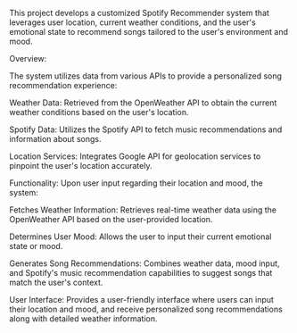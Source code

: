 This project develops a customized Spotify Recommender system that leverages user location, current weather conditions, and the user's emotional state to recommend songs tailored to the user's environment and mood.


Overview:

The system utilizes data from various APIs to provide a personalized song recommendation experience:

  Weather Data: Retrieved from the OpenWeather API to obtain the current weather conditions based on the user's location.
  
  Spotify Data: Utilizes the Spotify API to fetch music recommendations and information about songs.
  
  Location Services: Integrates Google API for geolocation services to pinpoint the user's location accurately.


Functionality:
Upon user input regarding their location and mood, the system:

  Fetches Weather Information: Retrieves real-time weather data using the OpenWeather API based on the user-provided location.
  
  Determines User Mood: Allows the user to input their current emotional state or mood.
  
  Generates Song Recommendations: Combines weather data, mood input, and Spotify's music recommendation capabilities to suggest songs that match the user's context.
  
  User Interface: Provides a user-friendly interface where users can input their location and mood, and receive personalized song recommendations along with detailed weather information.
